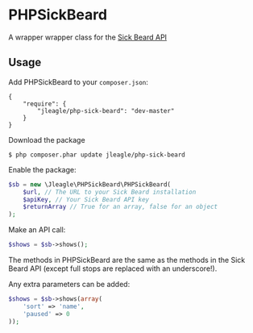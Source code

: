 PHPSickBeard
============

A wrapper wrapper class for the [Sick Beard API](http://sickbeard.com/api/)

## Usage

Add PHPSickBeard to your `composer.json`:

    {
        "require": {
            "jleagle/php-sick-beard": "dev-master"
        }
    }


Download the package

    $ php composer.phar update jleagle/php-sick-beard


Enable the package:
```php
$sb = new \Jleagle\PHPSickBeard\PHPSickBeard(
    $url, // The URL to your Sick Beard installation
    $apiKey, // Your Sick Beard API key
    $returnArray // True for an array, false for an object
);
```


Make an API call:
```php
$shows = $sb->shows();
```


The methods in PHPSickBeard are the same as the methods in the Sick Beard API (except full stops are replaced with an underscore!).


Any extra parameters can be added:
```php
$shows = $sb->shows(array(
    'sort' => 'name',
    'paused' => 0
));
```
